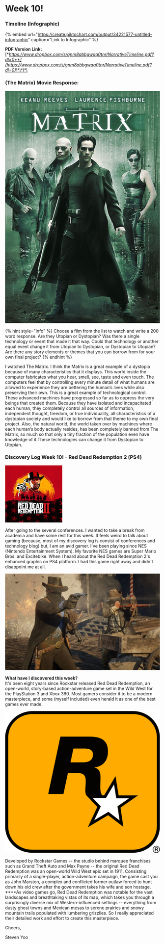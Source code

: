 # Week 10!

### Timeline \(Infographic\)

{% embed url="https://create.piktochart.com/output/34221577-untitled-infographic" caption="Link to Infographic" %}

**PDF Version Link:** [**https://www.dropbox.com/s/gnm8abbgwaq0tnr/NarrativeTimeline.pdf?dl=0**](https://www.dropbox.com/s/gnm8abbgwaq0tnr/NarrativeTimeline.pdf?dl=0)\*\*\*\*

### \(The Matrix\) Movie Response:

![The Matrix \(1999\)](../.gitbook/assets/image%20%283%29.png)

{% hint style="info" %}
Choose a film from the list to watch and write a 200 word response. Are they Utopian or Dystopian? Was there a single technology or event that made it that way. Could that technology or another equal event change it from Utopian to Dystopian, or Dystopian to Utopian? Are there any story elements or themes that you can borrow from for your own final project?
{% endhint %}

I watched The Matrix. I think the Matrix is a great example of a dystopia because of many characteristics that it displays. This world inside the computer fabricates what you hear, smell, see, taste and even touch. The computers feel that by controlling every minute detail of what humans are allowed to experience they are bettering the human’s lives while also preserving their own. This is a great example of technological control. These advanced machines have progressed so far as to oppress the very beings that created them. Because they have isolated and incapacitated each human, they completely control all sources of information, independent thought, freedom, or true individuality, all characteristics of a dystopian society and would like to borrow from that theme to my own final project. Also, the natural world, the world taken over by machines where each human’s body actually resides, has been completely banned from The Matrix, so much so that only a tiny fraction of the population even have knowledge of it.These technologies can change it from Dystopian to Utopian. 

### Discovery Log Week 10! - Red Dead Redemption 2 \(PS4\)

![](../.gitbook/assets/image%20%281%29.png)

  
After going to the several conferences. I wanted to take a break from academia and have some rest for this week. It feels weird to talk about gaming \(because, most of my discovery log is consist of conferences and technology blog\) but, I am an avid gamer. I've been playing since NES \(Nintendo Entertainment System\). My favorite NES games are Super Mario Bros. and Excitebike. When I heard about the Red Dead Redemption 2's enhanced graphic on PS4 platform. I had this game right away and didn't disappoint me at all. 

![Gameplay](../.gitbook/assets/image.png)

**What have I discovered this week?**  
It's been eight years since Rockstar released Red Dead Redemption, an open-world, story-based action-adventure game set in the Wild West for the PlayStation 3 and Xbox 360. Most gamers consider it to be a modern masterpiece, and some \(myself included\) even herald it as one of the best games ever made.

![Rockstar logo](../.gitbook/assets/image%20%286%29.png)

Developed by Rockstar Games -- the studio behind marquee franchises such as Grand Theft Auto and Max Payne -- the original Red Dead Redemption was an open-world Wild West epic set in 1911. Consisting primarily of a single-player, action-adventure campaign, the game cast you as John Marston, a complex and conflicted former outlaw forced to hunt down his old crew after the government takes his wife and son hostage. ****As video games go, Red Dead Redemption was notable for the vast landscapes and breathtaking vistas of its map, which takes you through a surprisingly diverse mix of Western-influenced settings -- everything from dusty ghost towns and Mexican mesas to serene prairies and snowy mountain trails populated with lumbering grizzlies. So I really appreciated their detailed work and effort to create this masterpiece. 

Cheers,



Steven Yoo

